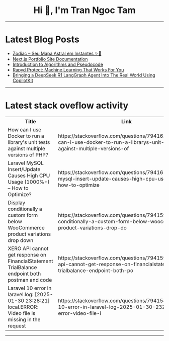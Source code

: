 <h1 align="center">Hi 👋, I'm Tran Ngoc Tam</h1>

---

# Latest Blog Posts 
<!-- BLOG-POST-LIST:START -->
- [Zodiac – Seu Mapa Astral em Instantes ✨🔮](https://dev.to/w1redl4in/zodiac-seu-mapa-astral-em-instantes-1d9m)
- [Next.js Portfolio Site Documentation](https://dev.to/ed_sels/nextjs-portfolio-site-documentation-193b)
- [Introduction to Algorithms and Pseudocode](https://dev.to/mohbohlahji/introduction-to-algorithms-and-pseudocode-lnj)
- [Rapyd Protect: Machine Learning That Works For You](https://dev.to/rapyd/rapyd-protect-machine-learning-that-works-for-you-22nb)
- [Bringing a DeepSeek R1 LangGraph Agent Into The Real World Using CopilotKit](https://dev.to/nathan_tarbert/bringing-a-deepseek-r1-langgraph-agent-into-the-real-world-using-copilotkit-3oia)
<!-- BLOG-POST-LIST:END -->

---

# Latest stack oveflow activity
<table>
  <tr><th>Title</th><th>Link</th></tr>
  <!-- STACKOVERFLOW:START --><tr><td>How can I use Docker to run a library&#39;s unit tests against multiple versions of PHP?</td><td>https://stackoverflow.com/questions/79416213/how-can-i-use-docker-to-run-a-librarys-unit-tests-against-multiple-versions-of</td></tr><tr><td>Laravel MySQL Insert/Update Causes High CPU Usage &lpar;1000%+&rpar; – How to Optimize?</td><td>https://stackoverflow.com/questions/79416140/laravel-mysql-insert-update-causes-high-cpu-usage-1000-how-to-optimize</td></tr><tr><td>Display conditionally a custom form below WooCommerce product variations drop down</td><td>https://stackoverflow.com/questions/79415995/display-conditionally-a-custom-form-below-woocommerce-product-variations-drop-do</td></tr><tr><td>XERO API cannot get response on FinancialStatement TrialBalance endpoint both postman and code</td><td>https://stackoverflow.com/questions/79415925/xero-api-cannot-get-response-on-financialstatement-trialbalance-endpoint-both-po</td></tr><tr><td>Laravel 10 error in laravel.log: [2025-01-30 23:28:21] local.ERROR: Video file is missing in the request</td><td>https://stackoverflow.com/questions/79415800/laravel-10-error-in-laravel-log-2025-01-30-232821-local-error-video-file-i</td></tr><!-- STACKOVERFLOW:END -->
</table>

---


